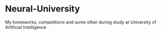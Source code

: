 # Neural-University
My homeworks, competitions and some other during study at University of Artificial Intelligence
